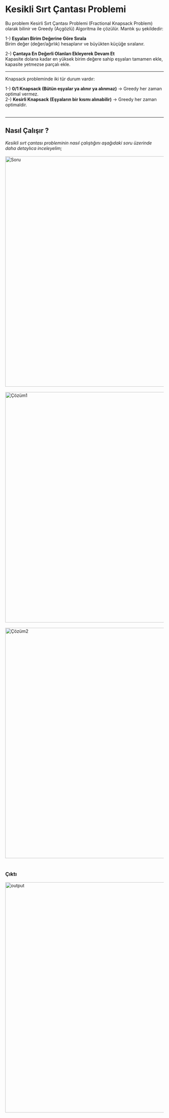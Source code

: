 # Kesikli Sırt Çantası Problemi
Bu problem Kesirli Sırt Çantası Problemi (Fractional Knapsack Problem) olarak bilinir ve Greedy (Açgözlü) Algoritma ile çözülür. Mantık şu şekildedir:

1-) **Eşyaları Birim Değerine Göre Sırala** <br/>
    Birim değer (değer/ağırlık) hesaplanır ve büyükten küçüğe sıralanır.

2-) **Çantaya En Değerli Olanları Ekleyerek Devam Et** <br/>
    Kapasite dolana kadar en yüksek birim değere sahip eşyaları tamamen ekle, kapasite yetmezse parçalı ekle.

<hr/>

Knapsack probleminde iki tür durum vardır:

1-) **0/1 Knapsack (Bütün eşyalar ya alınır ya alınmaz)** → Greedy her zaman optimal vermez. <br/>
2-) **Kesirli Knapsack (Eşyaların bir kısmı alınabilir)** → Greedy her zaman optimaldir. <br/> <br/>
<hr/>

## Nasıl Çalışır ? <br/> 
*Kesikli sırt çantası probleminin nasıl çalıştığını aşağıdaki soru üzerinde daha detaylıca inceleyelim;* <br/> <br/>
<img width="730" alt="Soru" src="https://github.com/user-attachments/assets/64bc1a74-18cb-4d26-9610-b7607115760e" /> <br/> <br/>
<img width="730" alt="Çözüm1" src="https://github.com/user-attachments/assets/bb5632ad-5c66-448e-a6dc-2df862c92014" /> <br/> <br/>
<img width="730" alt="Çözüm2" src="https://github.com/user-attachments/assets/ef710977-bc31-4458-85ef-ac70d94eb403" /> <br/> <br/>

### Çıktı <br/> 
<img width="730" alt="output" src="https://github.com/user-attachments/assets/0d128d04-94dd-4405-8339-f538774be3f8" />
